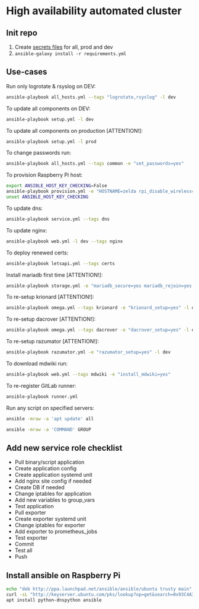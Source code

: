# High availability automated cluster 

## Init repo

1) Create [secrets files](./docs/vault.md) for all, prod and dev
2) `ansible-galaxy install -r requirements.yml`


## Use-cases

Run only logrotate & rsyslog on DEV:
```bash
ansible-playbook all_hosts.yml --tags "logrotate,rsyslog" -l dev
```

To update all components on DEV:
```bash
ansible-playbook setup.yml -l dev
```

To update all components on production [ATTENTION!]:
```bash
ansible-playbook setup.yml -l prod
```

To change passwords run:
```bash
ansible-playbook all_hosts.yml --tags common -e "set_passwords=yes"
```

To provision Raspberry Pi host:
```bash
export ANSIBLE_HOST_KEY_CHECKING=False
ansible-playbook provision.yml -e "HOSTNAME=zelda rpi_disable_wireless=yes" -i 192.168.8.144,
unset ANSIBLE_HOST_KEY_CHECKING
```

To update dns:
```bash
ansible-playbook service.yml --tags dns
```

To update nginx:
```bash
ansible-playbook web.yml -l dev --tags nginx
```

To deploy renewed certs:
```bash
ansible-playbook letsapi.yml --tags certs
```

Install mariadb first time [ATTENTION!]:
```bash
ansible-playbook storage.yml -e "mariadb_secure=yes mariadb_rejoin=yes mariadb_init=yes" -l dev
```

To re-setup krionard [ATTENTION!]:
```bash
ansible-playbook omega.yml --tags krionard -e "krionard_setup=yes" -l dev
```

To re-setup dacrover [ATTENTION!]:
```bash
ansible-playbook omega.yml --tags dacrover -e "dacrover_setup=yes" -l dev
```

To re-setup razumator [ATTENTION!]:
```bash
ansible-playbook razumator.yml -e "razumator_setup=yes" -l dev
```

To download mdwiki run:
```bash
ansible-playbook web.yml --tags mdwiki -e "install_mdwiki=yes"
```

To re-register GitLab runner:
```bash
ansible-playbook runner.yml
```

Run any script on specified servers:
```bash
ansible -mraw -a 'apt update' all
```

```bash
ansible -mraw -a 'COMMAND' GROUP
```

## Add new service role checklist

- Pull binary/script application
- Create application config
- Create application systemd unit
- Add nginx site config if needed
- Create DB if needed
- Change iptables for application
- Add new variables to group_vars
- Test application
- Pull exporter
- Create exporter systemd unit
- Change iptables for exporter
- Add exporter to prometheus_jobs
- Test exporter
- Commit
- Test all
- Push


## Install ansible on Raspberry Pi
```bash
echo "deb http://ppa.launchpad.net/ansible/ansible/ubuntu trusty main" >> /etc/apt/sources.list
curl -sL "http://keyserver.ubuntu.com/pks/lookup?op=get&search=0x93C4A3FD7BB9C367" | apt-key add
apt install python-dnspython ansible
```
